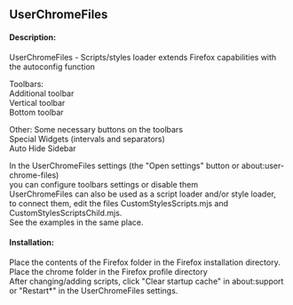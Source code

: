 
## UserChromeFiles  

#### Description:  
UserChromeFiles - Scripts/styles loader extends Firefox capabilities with the autoconfig function  

Toolbars:  
 Additional toolbar  
 Vertical toolbar  
 Bottom toolbar  
 
Other:
 Some necessary buttons on the toolbars  
 Special Widgets (intervals and separators)  
 Auto Hide Sidebar  

In the UserChromeFiles settings (the "Open settings" button or about:user-chrome-files)  
you can configure toolbars settings or disable them  
UserChromeFiles can also be used as a script loader and/or style loader,  
to connect them, edit the files CustomStylesScripts.mjs and CustomStylesScriptsChild.mjs.  
See the examples in the same place.  

#### Installation:  
Place the contents of the Firefox folder in the Firefox installation directory.  
Place the chrome folder in the Firefox profile directory  
After changing/adding scripts, click "Clear startup cache" in about:support  
or "Restart*" in the UserChromeFiles settings.  
